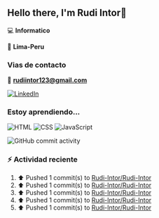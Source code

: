 ## Hello there, I'm Rudi Intor👋

:computer: **Informatico**

📍 **Lima-Peru**

### Vias de contacto

📧 **rudiintor123@gmail.com**

[![LinkedIn](https://img.shields.io/badge/LinkedIn-0077B5?style=for-the-badge&logo=linkedin&logoColor=white)](https://www.linkedin.com/in/rudiintor)

### Estoy aprendiendo...

![HTML](https://img.shields.io/badge/HTML-E34F26?style=for-the-badge&logo=html5&logoColor=white)
![CSS](https://img.shields.io/badge/CSS-1572B6?style=for-the-badge&logo=css3&logoColor=white)
![JavaScript](https://img.shields.io/badge/JavaScript-black?style=for-the-badge&logo=javascript&logoColor=yellow)

![GitHub commit activity](https://img.shields.io/github/commit-activity/w/Rudi-Intor/Rudi-Intor)


### :zap: Actividad reciente
<!--RECENT_ACTIVITY:start-->
1. ⬆️ Pushed 1 commit(s) to [Rudi-Intor/Rudi-Intor](https://github.com/Rudi-Intor/Rudi-Intor)<br>
2. ⬆️ Pushed 1 commit(s) to [Rudi-Intor/Rudi-Intor](https://github.com/Rudi-Intor/Rudi-Intor)<br>
3. ⬆️ Pushed 1 commit(s) to [Rudi-Intor/Rudi-Intor](https://github.com/Rudi-Intor/Rudi-Intor)<br>
4. ⬆️ Pushed 1 commit(s) to [Rudi-Intor/Rudi-Intor](https://github.com/Rudi-Intor/Rudi-Intor)<br>
5. ⬆️ Pushed 1 commit(s) to [Rudi-Intor/Rudi-Intor](https://github.com/Rudi-Intor/Rudi-Intor)<br>
<!--RECENT_ACTIVITY:end-->
<!--RECENT_ACTVITY:last_update-->
